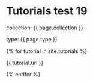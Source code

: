 ---
---
# Tutorials test 19

<p>collection: {{ page.collection }}</p>
<p>type: {{ page.type }}</p>
{% for tutorial in site.tutorials %}
  <p>{{ tutorial.url }}</p>
{% endfor %}
